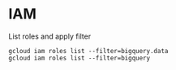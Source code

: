 # IAM

List roles and apply filter
```
gcloud iam roles list --filter=bigquery.data 
gcloud iam roles list --filter=bigquery
```
